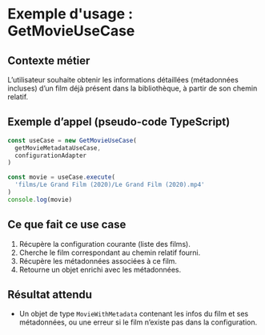 # Exemple d'usage : GetMovieUseCase

## Contexte métier

L’utilisateur souhaite obtenir les informations détaillées (métadonnées incluses) d’un film déjà présent dans la bibliothèque, à partir de son chemin relatif.

## Exemple d’appel (pseudo-code TypeScript)

```ts
const useCase = new GetMovieUseCase(
  getMovieMetadataUseCase,
  configurationAdapter
)

const movie = useCase.execute(
  'films/Le Grand Film (2020)/Le Grand Film (2020).mp4'
)
console.log(movie)
```

## Ce que fait ce use case

1. Récupère la configuration courante (liste des films).
2. Cherche le film correspondant au chemin relatif fourni.
3. Récupère les métadonnées associées à ce film.
4. Retourne un objet enrichi avec les métadonnées.

## Résultat attendu

- Un objet de type `MovieWithMetadata` contenant les infos du film et ses métadonnées, ou une erreur si le film n’existe pas dans la configuration.
